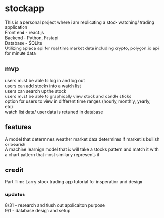 # stockapp
This is a personal project where i am replicating a stock watching/ trading application <br>
Front end - react.js<br>
Backend - Python, Fastapi <br>
Database - SQLite <br>
Utilizing aplaca api for real time market data including crypto, polygon.io api for minute data <br>
## mvp
users must be able to log in and log out <br>
users can add stocks into a watch list<br>
users can search up the stock<br>
users must be able to graphically view stock and candle sticks <br>
option for users to view in different time ranges (hourly, monthly, yearly, etc)<br>
watch list data/ user data is retained in database <br>
## features
A model that determines weather market data determines if market is bullish or bearish <br>
A machine learnign model that is will take a stocks pattern and match it with a chart pattern that most similarly represents it <br>
## credit
Part Time Larry stock trading app tutorial for insperation and design
### updates
8/31 - research and flush out applicaiton purpose <br>
9/1 - database design and setup
